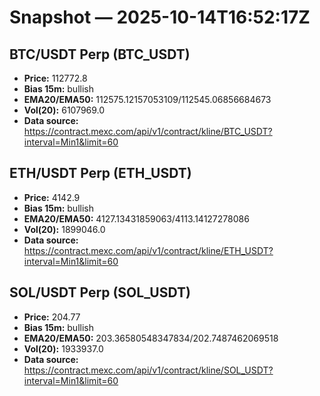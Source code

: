# Snapshot — 2025-10-14T16:52:17Z

## BTC/USDT Perp (BTC_USDT)
- **Price:** 112772.8
- **Bias 15m:** bullish
- **EMA20/EMA50:** 112575.12157053109/112545.06856684673
- **Vol(20):** 6107969.0
- **Data source:** https://contract.mexc.com/api/v1/contract/kline/BTC_USDT?interval=Min1&limit=60

## ETH/USDT Perp (ETH_USDT)
- **Price:** 4142.9
- **Bias 15m:** bullish
- **EMA20/EMA50:** 4127.13431859063/4113.14127278086
- **Vol(20):** 1899046.0
- **Data source:** https://contract.mexc.com/api/v1/contract/kline/ETH_USDT?interval=Min1&limit=60

## SOL/USDT Perp (SOL_USDT)
- **Price:** 204.77
- **Bias 15m:** bullish
- **EMA20/EMA50:** 203.36580548347834/202.7487462069518
- **Vol(20):** 1933937.0
- **Data source:** https://contract.mexc.com/api/v1/contract/kline/SOL_USDT?interval=Min1&limit=60
